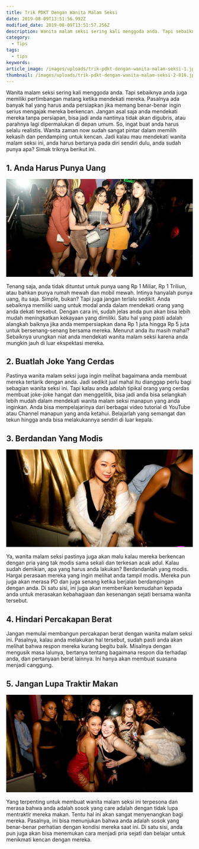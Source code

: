 ```yaml
---
title: Trik PDKT Dengan Wanita Malam Seksi
date: 2019-08-09T13:51:56.992Z
modified_date: 2019-08-09T13:51:57.256Z
description: Wanita malam seksi sering kali menggoda anda. Tapi sebaiknya anda juga memiliki pertimbangan matang ketika mendekati mereka. 
category:
  - Tips
tags:
  - tips
keywords:
article_image: /images/uploads/trik-pdkt-dengan-wanita-malam-seksi-1.jpg
thumbnail: /images/uploads/trik-pdkt-dengan-wanita-malam-seksi-2-016.jpg
---
```

Wanita malam seksi sering kali menggoda anda. Tapi sebaiknya anda juga memiliki pertimbangan matang ketika mendekati mereka. Pasalnya ada banyak hal yang harus anda persiapkan jika memang benar-benar ingin serius mengajak mereka berkencan. Jangan asal saja anda mendekati mereka tanpa persiapan, bisa jadi anda nantinya tidak akan digubris, atau parahnya lagi dipermalukan di depan umum. So, ingat buat anda harus selalu realistis. Wanita zaman now sudah sangat pintar dalam memilih kekasih dan pendamping untuk kencan. Jadi kalau mau mendekati wanita malam seksi ini, anda harus bertanya pada diri sendiri dulu, anda sudah punya apa? Simak triknya berikut ini.



## 1. Anda Harus Punya Uang

![Trik PDKT Dengan Wanita Malam Seksi](/images/uploads/trik-pdkt-dengan-wanita-malam-seksi-3.jpg)

Tenang saja, anda tidak dituntut untuk punya uang Rp 1 Miliar, Rp 1 Triliun, atau bahkan punya rumah mewah dan mobil mewah. Intinya hanyalah punya uang, itu saja. Simple, bukan? Tapi juga jangan terlalu sedikit. Anda sebaiknya memiliki uang untuk modal anda dalam mendekati orang yang anda dekati tersebut. Dengan cara ini, sudah jelas anda pun akan bisa lebih mudah meningkatkan kekayaan yang dimiliki. Satu hal yang pasti adalah alangkah baiknya jika anda mempersiapkan dana Rp 1 juta hingga Rp 5 juta untuk bersenang-senang bersama mereka. Menurut anda itu masih mahal? Sebaiknya urungkan niat anda mendekati wanita malam seksi karena anda mungkin jauh di luar ekspektasi mereka.



## 2. Buatlah Joke Yang Cerdas

Pastinya wanita malam seksi juga ingin melihat bagaimana anda membuat mereka tertarik dengan anda. Jadi sedikit jual mahal itu dianggap perlu bagi sebagian wanita seksi ini. Tapi kalau anda adalah tipikal orang yang cerdas membuat joke-joke hangat dan menggelitik, bisa jadi anda bisa selangkah lebih mudah dalam mendekati wanita malam seksi manapun yang anda inginkan. Anda bisa mempelajarinya dari berbagai video tutorial di YouTube atau Channel manapun yang anda ketahui. Belajarlah yang semangat dan tekun hingga anda bisa melakukannya sendiri di luar kepala.



## 3. Berdandan Yang Modis

![Trik PDKT Dengan Wanita Malam Seksi](/images/uploads/trik-pdkt-dengan-wanita-malam-seksi-2.jpg)

Ya, wanita malam seksi pastinya juga akan malu kalau mereka berkencan dengan pria yang tak modis sama sekali dan terkesan acak adul. Kalau sudah demikian, apa yang harus anda lakukan? Berdandanlah yang modis. Hargai perasaan mereka yang ingin melihat anda tampil modis. Mereka pun juga akan merasa PD dan juga senang ketika berjalan berdampingan dengan anda. Di satu sisi, ini juga akan memberikan kemudahan kepada anda untuk merasakan kebahagiaan dan kesenangan sejati bersama wanita tersebut.



## 4. Hindari Percakapan Berat

Jangan memulai membangun percakapan berat dengan wanita malam seksi ini. Pasalnya, kalau anda melakukan hal tersebut, sudah pasti anda akan melihat bahwa respon mereka kurang begitu baik. Misalnya dengan mengusik masa lalunya, bertanya tentang bagaimana respon dia terhadap anda, dan pertanyaan berat lainnya. Ini hanya akan membuat suasana menjadi canggung.



## 5. Jangan Lupa Traktir Makan

![Trik PDKT Dengan Wanita Malam Seksi](/images/uploads/trik-pdkt-dengan-wanita-malam-seksi-1.jpg)

Yang terpenting untuk membuat wanita malam seksi ini terpesona dan merasa bahwa anda adalah sosok yang care adalah dengan tidak lupa mentraktir mereka makan. Tentu hal ini akan sangat menyenangkan bagi mereka. Pasalnya, ini bisa menunjukan bahwa anda adalah sosok yang benar-benar perhatian dengan kondisi mereka saat ini. Di satu sisi, anda pun juga akan bisa menemukan cara menjadi pria sejati dan belajar untuk menikmati kencan dengan mereka.
